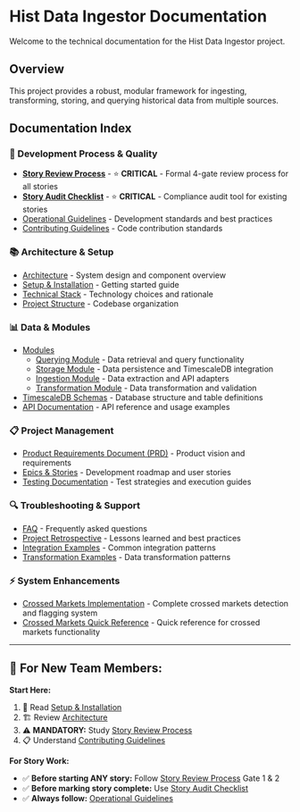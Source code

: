 # Hist Data Ingestor Documentation

Welcome to the technical documentation for the Hist Data Ingestor project.

## Overview

This project provides a robust, modular framework for ingesting, transforming, storing, and querying historical data from multiple sources.

## Documentation Index

### **🔧 Development Process & Quality**
- **[Story Review Process](checklists/story-review-process.md)** - ⭐ **CRITICAL** - Formal 4-gate review process for all stories
- **[Story Audit Checklist](checklists/story-audit-checklist.md)** - ⭐ **CRITICAL** - Compliance audit tool for existing stories
- [Operational Guidelines](operational-guidelines.md) - Development standards and best practices
- [Contributing Guidelines](contributing.md) - Code contribution standards

### **📚 Architecture & Setup**
- [Architecture](architecture.md) - System design and component overview
- [Setup & Installation](setup.md) - Getting started guide
- [Technical Stack](tech-stack.md) - Technology choices and rationale
- [Project Structure](project_structure.md) - Codebase organization

### **📊 Data & Modules**
- [Modules](modules/)
  - [Querying Module](modules/querying.md) - Data retrieval and query functionality
  - [Storage Module](modules/storage.md) - Data persistence and TimescaleDB integration
  - [Ingestion Module](modules/ingestion.md) - Data extraction and API adapters
  - [Transformation Module](modules/transformation.md) - Data transformation and validation
- [TimescaleDB Schemas](schemas.md) - Database structure and table definitions
- [API Documentation](api/) - API reference and usage examples

### **📋 Project Management**
- [Product Requirements Document (PRD)](prd.md) - Product vision and requirements
- [Epics & Stories](epics/) - Development roadmap and user stories
- [Testing Documentation](testing/) - Test strategies and execution guides

### **🔍 Troubleshooting & Support**
- [FAQ](faq.md) - Frequently asked questions
- [Project Retrospective](project-retrospective.md) - Lessons learned and best practices
- [Integration Examples](integration-example.md) - Common integration patterns
- [Transformation Examples](transformation-examples.md) - Data transformation patterns

### **⚡ System Enhancements**
- [Crossed Markets Implementation](CROSSED_MARKETS_IMPLEMENTATION.md) - Complete crossed markets detection and flagging system
- [Crossed Markets Quick Reference](CROSSED_MARKETS_QUICK_REFERENCE.md) - Quick reference for crossed markets functionality

---

## **🚨 For New Team Members:**

**Start Here:**
1. 📖 Read [Setup & Installation](setup.md)
2. 🏗️ Review [Architecture](architecture.md) 
3. ⚠️ **MANDATORY:** Study [Story Review Process](checklists/story-review-process.md)
4. 📋 Understand [Contributing Guidelines](contributing.md)

**For Story Work:**
- ✅ **Before starting ANY story:** Follow [Story Review Process](checklists/story-review-process.md) Gate 1 & 2
- ✅ **Before marking story complete:** Use [Story Audit Checklist](checklists/story-audit-checklist.md)
- ✅ **Always follow:** [Operational Guidelines](operational-guidelines.md)